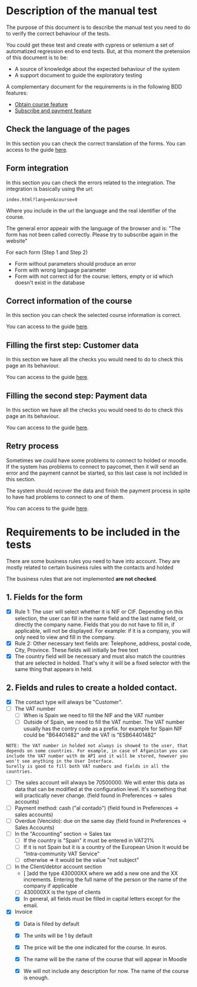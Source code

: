 # Description of the manual test

The purpose of this document is to describe the manual test you need to do to verify the correct behaviour of the
tests.

You could get these test and create with cypress or selenium a set of automatized regression end to end tests. But, 
at this moment the pretension of this document is to be:
- A source of knowledge about the expected behaviour of the system
- A support document to guide the exploratory testing

A complementary document for the requirements is in the following BDD features:
- [Obtain course feature](https://github.com/danielvillahermosadominguez/katalistpaymentservice/blob/main/src/test/resources/cucumber/features/obtaincourse.feature)
- [Subscribe and payment feature](https://github.com/danielvillahermosadominguez/katalistpaymentservice/blob/main/src/test/resources/cucumber/features/subscribeandpayment.feature)

## Check the language of the pages
In this section you can check the correct translation of the forms.
You can access to the guide [here](./language/testsdescription.md).

## Form integration
In this section you can check the errors related to the integration. The integration is basically using the url:
```
index.html?lang=en&course=9
```
Where you include in the url the language and the real identifier of the course.

The general error appeair with the language of the browser and is:
"The form has not been called correctly. Please try to subscribe again in the website"

For each form (Step 1 and Step 2)
- Form without parameters should produce an error
- Form with wrong language parameter
- Form with not correct id for the course: letters, empty or id which doesn't exist in the database

## Correct information of the course

In this section you can check the selected course information is correct.

You can access to the guide [here](./courses/testsdescription.md).

## Filling the first step: Customer data
In this section we have all the checks you would need to do to check this page an its behaviour.

You can access to the guide [here](./customerdata/testsdescription.md).

## Filling the second step: Payment data
In this section we have all the checks you would need to do to check this page an its behaviour.

You can access to the guide [here](./paymentdata/testsdescription.md).

## Retry process

Sometimes we could have some problems to connect to holded or moodle. If the system has problems to connect to paycomet, then it will send an error and the payment cannot be started, so this last case is not inclided in this section.

The system should recover the data and finish the payment process in spite to have had problems to connect to one of them. 

You can access to the guide [here](./paymentretry/testsdescription.md).

# Requirements to be included in the tests

There are some business rules you need to have into account. They are mostly related to certain business rules with the contacts and holded

The business rules that are not implemented **are not checked**.

## 1. Fields for the form
- [x] Rule 1: The user will select whether it is NIF or CIF. Depending on this selection, the user can fill in the name field and the last name field, or directly the company name. Fields that you do not have to fill in, if applicable, will not be displayed. For example: if it is a company, you will only need to view and fill in the company.
- [x] Rule 2: Other necessary text fields are: Telephone, address, postal code, City, Province. These fields will initially be free text
- [x] The country field will be necessary and must also match the countries that are selected in holded. That's why it will be a fixed selector with the same thing that appears in held.

## 2. Fields and rules to create a holded contact.
- [x] The contact type will always be "Customer".
- [ ] The VAT number
  - [ ] When is Spain we need to fill the NIF and the VAT number
  - [ ] Outside of Spain, we need to fill the VAT number. The VAT number usually has the contry code as a prefix. for example for Spain NIF could be "B64401482" and the VAT is "ESB64401482"

```
NOTE: The VAT number in holded not always is showed to the user, that depends on some countries. For example, in case of Afganistan you can include the VAT number with de API and it will be stored, however you won't see anything in the User Interface.
Surelly is good to fill both VAT numbers and fields in all the countries.
```
- [ ] The sales account will always be 70500000. We will enter this data as data that can be modified at the configuration level. It's something that will practically never change. (field found in Preferences -> sales accounts)
- [ ] Payment method: cash ("al contado") (field found in Preferences -> sales accounts)
- [ ] Overdue (Vencido): due on the same day (field found in Preferences -> Sales Accounts)
- [ ] In the "Accounting" section -> Sales tax
  - [ ] If the country is "Spain" it must be entered in VAT21%
  - [ ] If it is not Spain but it is a country of the European Union it would be "Intra-community VAT Service"
  - [ ] otherwise => it would be the value "not subject"
- [ ] In the Client/debtor account section
  - [ ]add the type 430000XX where we add a new one and the XX increments. Entering the full name of the person or the name of the company if applicable
  - [ ] 430000XX is the type of clients
  - [x] In general, all fields must be filled in capital letters except for the email.
- [x] Invoice
  - [x] Data is filled by default
  - [x] The units will be 1 by default
  - [x] The price will be the one indicated for the course. In euros.
  - [x] The name will be the name of the course that will appear in Moodle
  - [x] We will not include any description for now. The name of the course is enough.

